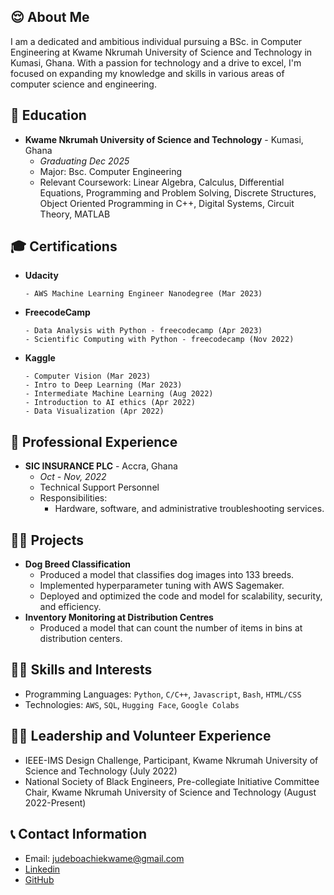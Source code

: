 ## 😌   **About Me**

I am a dedicated and ambitious individual pursuing a BSc. in Computer Engineering at Kwame Nkrumah University of Science and Technology in Kumasi, Ghana. With a passion for technology and a drive to excel, I'm focused on expanding my knowledge and skills in various areas of computer science and engineering.

## 🎒   **Education**

- **Kwame Nkrumah University of Science and Technology** - Kumasi, Ghana
  - *Graduating Dec 2025*
  - Major: Bsc. Computer Engineering
  - Relevant Coursework: Linear Algebra, Calculus, Differential Equations, Programming and Problem Solving, Discrete Structures, Object Oriented Programming in C++, Digital Systems, Circuit Theory, MATLAB

## 🎓   **Certifications**

- **Udacity**
  ```
  - AWS Machine Learning Engineer Nanodegree (Mar 2023)
  ```
- **FreecodeCamp**
  ```
  - Data Analysis with Python - freecodecamp (Apr 2023)
  - Scientific Computing with Python - freecodecamp (Nov 2022)
  ```
- **Kaggle**
  ```
  - Computer Vision (Mar 2023)
  - Intro to Deep Learning (Mar 2023)
  - Intermediate Machine Learning (Aug 2022)
  - Introduction to AI ethics (Apr 2022)
  - Data Visualization (Apr 2022)
  ```

## 🏢   Professional Experience

- **SIC INSURANCE PLC** - Accra, Ghana
  - *Oct - Nov, 2022*
  - Technical Support Personnel
  - Responsibilities:
    - Hardware, software, and administrative troubleshooting services.

## 👷🏿   **Projects**

- **Dog Breed Classification**
  - Produced a model that classifies dog images into 133 breeds.
  - Implemented hyperparameter tuning with AWS Sagemaker.
  - Deployed and optimized the code and model for scalability, security, and efficiency.
- **Inventory Monitoring at Distribution Centres**
  - Produced a model that can count the number of items in bins at distribution centers.

## 🤹🏿   **Skills and Interests**

- Programming Languages: `Python`, `C/C++`, `Javascript`, `Bash`, `HTML/CSS`
- Technologies: `AWS`, `SQL`, `Hugging Face`, `Google Colabs`

## 🤝🏿   **Leadership and Volunteer Experience**

- IEEE-IMS Design Challenge, Participant, Kwame Nkrumah University of Science and Technology (July 2022)
- National Society of Black Engineers, Pre-collegiate Initiative Committee Chair, Kwame Nkrumah University of Science and Technology (August 2022-Present)

## 📞   **Contact Information**

- Email: <judeboachiekwame@gmail.com>
- [Linkedin](https://linkedin.com/in/judeboachie)
- [GitHub](https://github.com/jdboachie)
